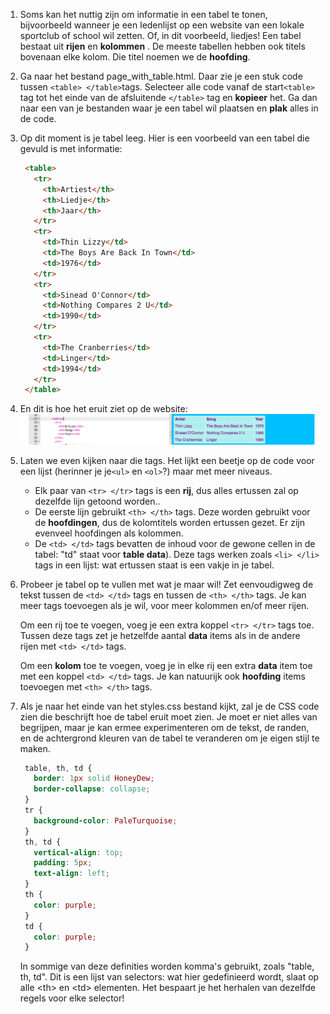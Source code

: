 1. Soms kan het nuttig zijn om informatie in een tabel te tonen, bijvoorbeeld wanneer je een ledenlijst op een website van een lokale sportclub of school wil zetten. Of, in dit voorbeeld, liedjes! Een tabel bestaat uit **rijen** en **kolommen** . De meeste tabellen hebben ook titels bovenaan elke kolom. Die titel noemen we de **hoofding**. 
2. Ga naar het bestand page\_with\_table.html. Daar zie je een stuk code tussen `<table> </table>`tags. Selecteer alle code vanaf de start`<table>` tag tot het einde van de afsluitende `</table>` tag en **kopieer** het. Ga dan naar een van je bestanden waar je een tabel wil plaatsen en **plak** alles in de code.

3. Op dit moment is je tabel leeg. Hier is een voorbeeld van een tabel die gevuld is met informatie:

   ```html
    <table>
      <tr>
        <th>Artiest</th>
        <th>Liedje</th>
        <th>Jaar</th>
      </tr>
      <tr>
        <td>Thin Lizzy</td>
        <td>The Boys Are Back In Town</td>
        <td>1976</td>
      </tr>
      <tr>
        <td>Sinead O'Connor</td>
        <td>Nothing Compares 2 U</td>
        <td>1990</td>
      </tr>
      <tr>
        <td>The Cranberries</td>
        <td>Linger</td>
        <td>1994</td>
      </tr>
    </table>
   ```

4. En dit is hoe het eruit ziet op de website: ![](assets/TableResult2.png)

5. Laten we even kijken naar die tags. Het lijkt een beetje op de code voor een lijst \(herinner je je`<ul>` en `<ol>`?\) maar met meer niveaus.

   * Elk paar van `<tr> </tr>` tags is een **rij**, dus alles ertussen zal op dezelfde lijn getoond worden..
   * De eerste lijn gebruikt `<th> </th>` tags. Deze worden gebruikt voor de **hoofdingen**, dus de kolomtitels worden ertussen gezet. Er zijn evenveel hoofdingen als kolommen.
   * De `<td> </td>` tags bevatten de inhoud voor de gewone cellen in de tabel: "td" staat voor **table data**\). Deze tags werken zoals `<li> </li>` tags in een lijst: wat ertussen staat is een vakje in je tabel.

6. Probeer je tabel op te vullen met wat je maar wil! Zet eenvoudigweg de tekst tussen de `<td> </td>` tags en tussen de  `<th> </th>` tags. Je kan meer tags toevoegen als je wil, voor meer kolommen en/of meer rijen.

   Om een rij toe te voegen, voeg je een extra koppel `<tr> </tr>` tags toe. Tussen deze tags zet je hetzelfde aantal **data** items als in de andere rijen met `<td> </td>` tags.

   Om een **kolom** toe te voegen, voeg je in elke rij een extra **data** item toe met een koppel `<td> </td>` tags. Je kan natuurijk ook **hoofding** items toevoegen met `<th> </th>` tags.

7. Als je naar het einde van het styles.css bestand kijkt, zal je de CSS code zien die beschrijft hoe de tabel eruit moet zien. Je moet er niet alles van begrijpen, maar je kan ermee experimenteren om de tekst, de randen, en de achtergrond kleuren van de tabel te veranderen om je eigen stijl te maken.

   ```css
    table, th, td {
      border: 1px solid HoneyDew;
      border-collapse: collapse;
    }
    tr {
      background-color: PaleTurquoise;
    }
    th, td {
      vertical-align: top;
      padding: 5px;
      text-align: left;
    }
    th {
      color: purple;
    }
    td {
      color: purple;
    }
   ```

   In sommige van deze definities worden komma's gebruikt, zoals "table, th, td". Dit is een lijst van selectors: wat hier gedefinieerd wordt, slaat op alle &lt;th&gt; en &lt;td&gt; elementen. Het bespaart je het herhalen van dezelfde regels voor elke selector!



